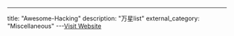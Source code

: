 ---
title: "Awesome-Hacking"
description: "万星list"
external_category: "Miscellaneous"
---[Visit Website](https://github.com/Hack-with-Github/Awesome-Hacking)


